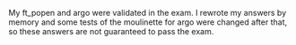 My ft_popen and argo were validated in the exam.
I rewrote my answers by memory and some tests of the moulinette for argo were changed after that, so these answers are not guaranteed to pass the exam.
